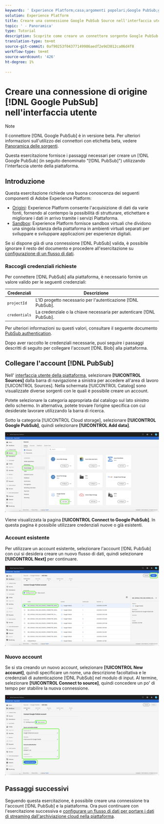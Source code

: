 ```yaml
---
keywords: ' Experience Platform;casa;argomenti popolari;Google PubSub;google pubsub'
solution: Experience Platform
title: Creare una connessione Google PubSub Source nell'interfaccia utente
topic: ' - Panoramica'
type: Tutorial
description: Scoprite come creare un connettore sorgente Google PubSub utilizzando l'interfaccia utente della piattaforma.
translation-type: tm+mt
source-git-commit: 0af90253f04377149986aedf2e9d3012ca06d4f8
workflow-type: tm+mt
source-wordcount: '426'
ht-degree: 1%

---
```



# Creare una connessione di origine [!DNL Google PubSub] nell&#39;interfaccia utente

>[!NOTE]
>
> Il connettore [!DNL Google PubSub] è in versione beta. Per ulteriori informazioni sull&#39;utilizzo dei connettori con etichetta beta, vedere [Panoramica delle sorgenti](../../../../home.md#terms-and-conditions).

Questa esercitazione fornisce i passaggi necessari per creare un [!DNL Google PubSub] (in seguito denominato &quot;[!DNL PubSub]&quot;) utilizzando l&#39;interfaccia utente della piattaforma.

## Introduzione

Questa esercitazione richiede una buona conoscenza dei seguenti componenti di Adobe Experience Platform:

* [Origini](../../../../home.md):  Experience Platform consente l&#39;acquisizione di dati da varie fonti, fornendo al contempo la possibilità di strutturare, etichettare e migliorare i dati in arrivo tramite i servizi Piattaforma.
* [Sandbox](../../../../../sandboxes/home.md):  Experience Platform fornisce sandbox virtuali che dividono una singola istanza della piattaforma in ambienti virtuali separati per sviluppare e sviluppare applicazioni per esperienze digitali.

Se si dispone già di una connessione [!DNL PubSub] valida, è possibile ignorare il resto del documento e procedere all&#39;esercitazione su [configurazione di un flusso di dati](../../dataflow/batch/cloud-storage.md).

### Raccogli credenziali richieste

Per connettere [!DNL PubSub] alla piattaforma, è necessario fornire un valore valido per le seguenti credenziali:

| Credenziali | Descrizione |
| ---------- | ----------- |
| `projectId` | L&#39;ID progetto necessario per l&#39;autenticazione [!DNL PubSub]. |
| `credentials` | La credenziale o la chiave necessaria per autenticare [!DNL PubSub]. |

Per ulteriori informazioni su questi valori, consultare il seguente documento [PubSub authentication](https://cloud.google.com/pubsub/docs/authentication).

Dopo aver raccolto le credenziali necessarie, puoi seguire i passaggi descritti di seguito per collegare l&#39;account [!DNL Blob] alla piattaforma.

## Collegare l&#39;account [!DNL PubSub]

Nell&#39; [interfaccia utente della piattaforma](https://platform.adobe.com), selezionare **[!UICONTROL Sources]** dalla barra di navigazione a sinistra per accedere all&#39;area di lavoro [!UICONTROL Sources]. Nella schermata [!UICONTROL Catalog] sono visualizzate diverse sorgenti con le quali è possibile creare un account.

Potete selezionare la categoria appropriata dal catalogo sul lato sinistro dello schermo. In alternativa, potete trovare l’origine specifica con cui desiderate lavorare utilizzando la barra di ricerca.

Sotto la categoria [!UICONTROL Cloud storage], selezionare **[!UICONTROL Google PubSub]**, quindi selezionare **[!UICONTROL Add data]**.

![catalogo](../../../../images/tutorials/create/google-pubsub/catalog.png)

Viene visualizzata la pagina **[!UICONTROL Connect to Google PubSub]**. In questa pagina è possibile utilizzare credenziali nuove o già esistenti.

### Account esistente

Per utilizzare un account esistente, selezionare l&#39;account [!DNL PubSub] con cui si desidera creare un nuovo flusso di dati, quindi selezionare **[!UICONTROL Next]** per continuare.

![esistenti](../../../../images/tutorials/create/google-pubsub/existing.png)

### Nuovo account

Se si sta creando un nuovo account, selezionare **[!UICONTROL New account]**, quindi specificare un nome, una descrizione facoltativa e le credenziali di autenticazione [!DNL PubSub] nel modulo di input. Al termine, selezionare **[!UICONTROL Connect to source]**, quindi concedere un po&#39; di tempo per stabilire la nuova connessione.

![new](../../../../images/tutorials/create/google-pubsub/new.png)

## Passaggi successivi

Seguendo questa esercitazione, è possibile creare una connessione tra l&#39;account [!DNL PubSub] e la piattaforma. Ora puoi continuare con l&#39;esercitazione successiva e [configurare un flusso di dati per portare i dati di streaming dall&#39;archiviazione cloud nella piattaforma](../../dataflow/streaming/cloud-storage-streaming.md).

